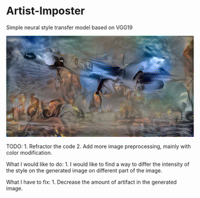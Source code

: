 # Artist-Imposter
Simple neural style transfer model based on VGG19

![alt text](https://github.com/LhjiuG/Artist-Imposter/blob/main/ade.png?raw=true)

TODO: 1. Refractor the code
			2. Add more image preprocessing, mainly with color modification.

What I would like to do:
			1. I would like to find a way to differ the intensity of the style on the generated image on different part of the image.
			
What I have to fix:
			1. Decrease the amount of artifact in the generated image.
